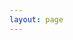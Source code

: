 ```yaml
---
layout: page
---
```


<script setup>
import {
  VPTeamPage,
  VPTeamPageTitle,
  VPTeamMembers,
  VPTeamPageSection
} from 'vitepress/theme';

const coreMembers = [
    {
    avatar:'../resource/avatar/1749393192-Kimimustbe29.png',
    name: 'Kimimustbe29',
    title: '会长' ,
    desc: '常年不在线的杂鱼会长……<br>欢迎来我的个人网站看看<br>↓' ,
 links: [
    { icon: 'github', link: 'https://github.com/Kimimaybe29' },
    { icon: 'unkown', link: 'https://kimimaybe29.top'},
    { icon: 'bilibili', link: 'https://space.bilibili.com/504333259' },
    ]
    },
    {
    avatar:'../resource/avatar/1749393189-dajumps.png',
    name: 'dajumps',
    },
];
const coreMembers2 = [
    {
    avatar:'../resource/avatar/1749393195-SakuraGaChiru.png',
    name: 'SakuraGChiru',
    desc: '网站提供者',
links: [
    { icon: 'github', link: 'https://github.com/star-moon-night' },
    ]
    },
    {
    avatar:'../resource/avatar/1749393194-NU_LI_.png',
    name: 'NU_LI_',
    },
    {
    avatar:'../resource/avatar/1749393194-N0HAb1tor.png',
    name: 'N0HAb1tor',
    },
];
const teamMembers = [
    {
    avatar:'../resource/avatar/1749393197-YWDD522.png',
    name: 'YWDD522',
    desc: '服内小登……<br>经常会有一些稀奇古怪的点子'
    },
    {
    avatar:'../resource/avatar/1749393191-Gestaltqwq.png',
    name: 'Gestaltqwq',
    },
    {
    avatar:'../resource/avatar/1749393193-Lemeng01.png',
    name: 'Lemeng01',
    },
    {
    avatar:'../resource/avatar/1749393192-lanxiao1.png',
    name: 'lanxiao1',
    },
    {
    avatar:'../resource/avatar/1749393191-flxhaleimuye.png',
    name: 'flxhaleimuye',
    },
    {
    avatar:'../resource/avatar/1749393190-Doxina.png',
    name: 'Doxina',
    desc: '屏幕前的彦祖们能pay我50cc吗<br>qwq'
    },
    {
    avatar:'../resource/avatar/1749393188-AiXIngJueLuoyue.png',
    name: 'AiXIngJueLuoyue',
    },
    {
    avatar:'../resource/avatar/1749393190-Exploded_Creeper.png',
    name: 'Exploded_Creeper',
    },
];
const Lost = []
</script>

<VPTeamPage>
  <VPTeamPageTitle>
    <template #title>樱花庄 成员花名册</template>
    <template #lead>记录了樱花庄所有的玩家<br>持续更新中</template>
  </VPTeamPageTitle>
<VPTeamPageSection>
    <template #title>常任理事会成员列表</template>
    <template #members>
      <VPTeamMembers size="medium" :members="coreMembers" />
    </template>
</VPTeamPageSection>
<VPTeamPageSection>
    <template #title>非常任理事会成员列表</template>
    <template #members>
      <VPTeamMembers size="small" :members="coreMembers2" />
    </template>
</VPTeamPageSection>
<VPTeamPageSection>
    <template #title>普通成员列表</template>
    <template #members>
      <VPTeamMembers size="small" :members="teamMembers" />
    </template>
</VPTeamPageSection>
  <VPTeamPageSection>
    <template #title>已离开的玩家</template>
    <template #lead>即便你已离开，我们依旧记得你</template>
    <template #members>
      <VPTeamMembers size="small" :members="Lost" />
    </template>
  </VPTeamPageSection>
</VPTeamPage>
